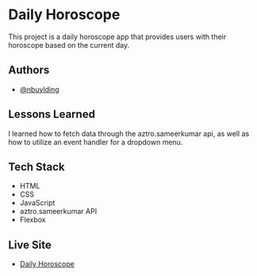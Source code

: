 # Daily Horoscope

This project is a daily horoscope app that provides users with their horoscope based on the current day.

## Authors

-   [@nbuylding](https://github.com/nbuylding)

## Lessons Learned

I learned how to fetch data through the aztro.sameerkumar api, as well as how to utilize an event handler for a dropdown menu.

## Tech Stack

-   HTML
-   CSS
-   JavaScript
-   aztro.sameerkumar API
-   Flexbox

## Live Site

-   [Daily Horoscope]()
